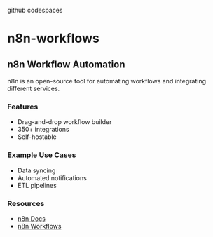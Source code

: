 github codespaces
# n8n-workflows

## n8n Workflow Automation
n8n is an open-source tool for automating workflows and integrating different services.

### Features
- Drag-and-drop workflow builder
- 350+ integrations
- Self-hostable

### Example Use Cases
- Data syncing
- Automated notifications
- ETL pipelines

### Resources
- [n8n Docs](https://docs.n8n.io/)
- [n8n Workflows](https://n8n.io/workflows/)
